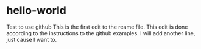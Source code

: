 # hello-world
Test to use github
This is the first edit to the reame file.  This edit is done according to the instructions to the github examples.
I will add another line, just cause I want to.
